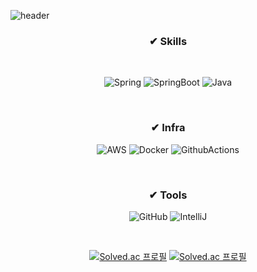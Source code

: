 
![header](https://capsule-render.vercel.app/api?type=waving&color=7396CF&height=240&section=header&text=Hello,%20I'm%20Jinha%20(●’◡’●)ﾉ&fontSize=36&animation=twinkling&fontAlignY=36)


<div align=center>

 ### ✔ Skills
 
 <br>

 ![Spring](https://img.shields.io/badge/spring-%236DB33F.svg?style=for-the-badge&logo=spring&logoColor=white)
 ![SpringBoot](https://img.shields.io/badge/spring_boot-6DB33F?style=for-the-badge&logo=springboot&logoColor=white)
 ![Java](https://img.shields.io/badge/java-%23ED8B00.svg?style=for-the-badge&logo=openjdk&logoColor=white)

<br>

 ### ✔ Infra
 ![AWS](https://img.shields.io/badge/AWS-%23FF9900.svg?style=for-the-badge&logo=amazon-aws&logoColor=white)
 ![Docker](https://img.shields.io/badge/docker-%230db7ed.svg?style=for-the-badge&logo=docker&logoColor=white)
 ![GithubActions](https://img.shields.io/badge/github_actions-2088FF?style=for-the-badge&logo=githubActions&logoColor=white")

 <br>

 ### ✔ Tools
 ![GitHub](https://img.shields.io/badge/GitHub-100000?style=for-the-badge&logo=github&logoColor=white)
 ![IntelliJ](https://img.shields.io/badge/intellij_IDEA-000000?style=for-the-badge&logo=intellijIdea&logoColor=white)
 
   
 <br>
 
 [![Solved.ac
 프로필](http://mazassumnida.wtf/api/v2/generate_badge?boj=j13h12k14)](https://solved.ac/j13h12k14)
 [![Solved.ac 프로필](http://mazandi.herokuapp.com/api?handle=j13h12k14)](https://solved.ac/j13h12k14/)
 
 
 <!--[![Hits](https://hits.seeyoufarm.com/api/count/incr/badge.svg?url=https%3A%2F%2Fgithub.com%2Fjunhaa&count_bg=%23535353&title_bg=%23B6B6B6&icon=github.svg&icon_color=%23FFFFFF&title=hits&edge_flat=false)](https://hits.seeyoufarm.com) -->

</div>
